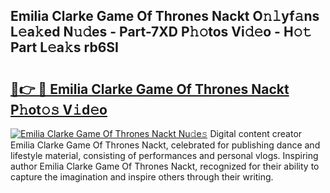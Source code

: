 ## Emilia Clarke Game Of Thrones Nackt O𝚗𝚕yf𝚊ns L𝚎a𝚔ed N𝚞𝚍es - Part-7XD P𝚑𝚘tos Vi𝚍𝚎o - H𝚘𝚝 Part L𝚎a𝚔s rb6SI

# <h2><a href="http://kf2u7b4.oniu.top/?m=Emilia+Clarke+Game+Of+Thrones+Nackt">🔗👉 🔴 Emilia Clarke Game Of Thrones Nackt P𝚑ot𝚘𝚜 V𝚒d𝚎o</a></h2>

[![Emilia Clarke Game Of Thrones Nackt Nu𝚍e𝚜](https://i.imgur.com/0qMVB7G.gif)](http://kf2u7b4.oniu.top/?m=Emilia+Clarke+Game+Of+Thrones+Nackt)
Digital content creator Emilia Clarke Game Of Thrones Nackt, celebrated for publishing dance and lifestyle material, consisting of performances and personal vlogs. Inspiring author Emilia Clarke Game Of Thrones Nackt, recognized for their ability to capture the imagination and inspire others through their writing.  

